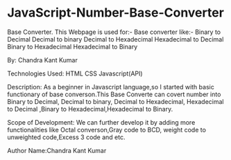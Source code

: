 # JavaScript-Number-Base-Converter

Base Converter.
This Webpage is used for:-
Base converter like:-
Binary to Decimal
Decimal to binary
Decimal to Hexadecimal
Hexadecimal to  Decimal
Binary to Hexadecimal
Hexadecimal to Binary

By: Chandra Kant Kumar

Technologies Used:
HTML
CSS
Javascript(API)

Description:
As a beginner in Javascript language,so I started with basic functionary of base converson.This Base Converte can covert number into Binary to Decimal, Decimal to binary, Decimal to Hexadecimal, Hexadecimal to Decimal ,Binary to Hexadecimal,Hexadecimal to Binary.

Scope of Development:
We can further develop it by adding more functionalities like Octal converson,Gray code to BCD, weight code to unweighted code,Excess 3 code and etc.

Author Name:Chandra Kant Kumar
